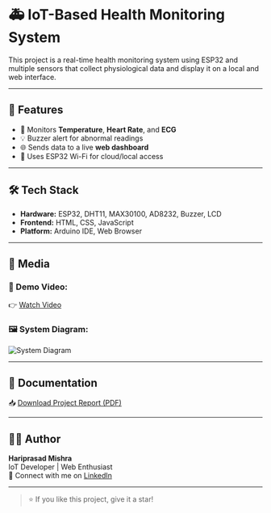 # 🚑 IoT-Based Health Monitoring System

This project is a real-time health monitoring system using ESP32 and multiple sensors that collect physiological data and display it on a local and web interface.

---

## 📌 Features

- 📡 Monitors **Temperature**, **Heart Rate**, and **ECG**
- 💡 Buzzer alert for abnormal readings
- 🌐 Sends data to a live **web dashboard**
- 🧠 Uses ESP32 Wi-Fi for cloud/local access

---

## 🛠️ Tech Stack

- **Hardware:** ESP32, DHT11, MAX30100, AD8232, Buzzer, LCD
- **Frontend:** HTML, CSS, JavaScript
- **Platform:** Arduino IDE, Web Browser

---

## 📸 Media

### 🎥 Demo Video:
👉 [Watch Video](media/demo_video.mp4)

### 🖼️ System Diagram:
![System Diagram](media/system_diagram.png)

---

## 📄 Documentation

📥 [Download Project Report (PDF)](Project_Report.pdf)

---

## 🙋‍♂️ Author

**Hariprasad Mishra**  
IoT Developer | Web Enthusiast  
📧 Connect with me on [LinkedIn](www.linkedin.com/in/hariprasad-mishra-895315309) 

---

> ⭐ If you like this project, give it a star!
